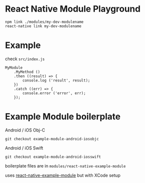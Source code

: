 # React Native Module Playground

```
npm link ./modules/my-dev-modulename
react-native link my-dev-modulename
```

# Example

check `src/index.js`

```
MyModule
    .MyMethod ()
    .then ((result) => {
        console.log ('result', result);
    })
    .catch ((err) => {
        console.error ('error', err);
    });
```

# Example Module boilerplate

Android / iOS Obj-C

```
git checkout example-module-android-iosobjc
```

Android / iOS Swift

```
git checkout example-module-android-iosswift
```

boilerplate files are in `modules/react-native-example-module`

uses [react-native-example-module](https://github.com/slopen/react-native-example-module) but with XCode setup